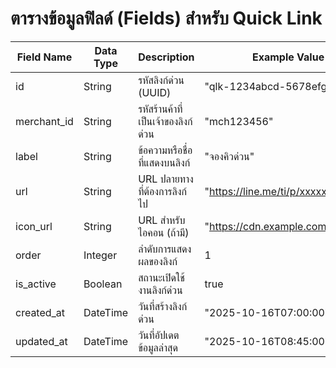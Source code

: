 # ตารางข้อมูลฟิลด์ (Fields) สำหรับ Quick Link

| Field Name     | Data Type   | Description                                | Example Value                    |
|----------------|------------|--------------------------------------------|----------------------------------|
| id             | String     | รหัสลิงก์ด่วน (UUID)                      | "qlk-1234abcd-5678efgh"          |
| merchant_id    | String     | รหัสร้านค้าที่เป็นเจ้าของลิงก์ด่วน        | "mch123456"                      |
| label          | String     | ข้อความหรือชื่อที่แสดงบนลิงก์             | "จองคิวด่วน"                     |
| url            | String     | URL ปลายทางที่ต้องการลิงก์ไป               | "https://line.me/ti/p/xxxxxx"    |
| icon_url       | String     | URL สำหรับไอคอน (ถ้ามี)                    | "https://cdn.example.com/line.png"|
| order          | Integer    | ลำดับการแสดงผลของลิงก์                    | 1                                |
| is_active      | Boolean    | สถานะเปิดใช้งานลิงก์ด่วน                   | true                             |
| created_at     | DateTime   | วันที่สร้างลิงก์ด่วน                       | "2025-10-16T07:00:00Z"           |
| updated_at     | DateTime   | วันที่อัปเดตข้อมูลล่าสุด                    | "2025-10-16T08:45:00Z"           |

